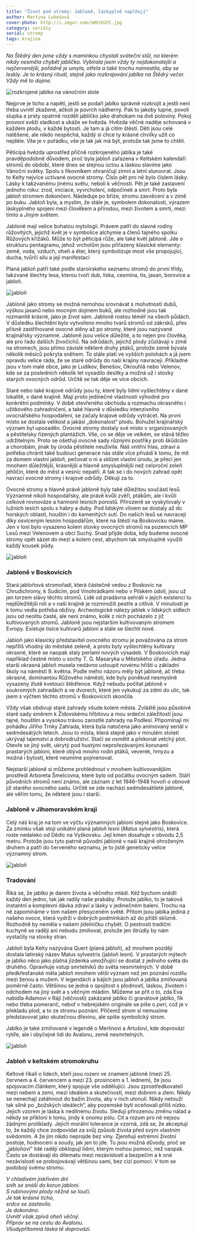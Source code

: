 ```yaml
---
title: "Život pod stromy: Jabloně, láskyplně naplňují"
author: Martina Lukešová
cover-photo: http://i.imgur.com/sWVzH2hl.jpg
category: seriály
serial: stromy
tags: krajina
---
```


*Na Štědrý den jsme vždy s maminkou chystali sváteční stůl, na kterém nikdy nesměla chybět jablíčka. Vybírala jsem vždy ty nejdokonalejší a nejčervenější, pořádně je umyla, otřela a také trochu namastila, aby se leskly. Je to krásný rituál, stejně jako rozkrajování jablka na Štědrý večer. Vždy mě to dojme.*

<img src="http://i.imgur.com/4L6y6SH.jpg" alt="rozkrojené jablko na vánočním stole" class="img-responsive img-popup" data-author="Martina Lukešová">

Nejprve je ticho a napětí, jestli se podaří jablko správně rozkrojit a jestli není třeba uvnitř zkažené, ačkoli je povrch nádherný. Pak to jakoby lupne, povolí slupka a prsty opatrně rozdělí jablíčko jako drahokam na dvě poloviny. Pokoj provoní svěží sladkost a ukáže se hvězda. Hvězda věčné naděje schovaná v každém plodu, v každé bytosti. Je tam a já cítím štěstí. Děti jsou celé natěšené, ale nikdo nespěchá, každý si chce ty krásné chvilky užít co nejdéle. Vše je v pořádku, vše je tak jak má být, protože tak jsme to chtěli.

Pěticípá hvězda uprostřed příčně rozkrojeného jablka je také pravděpodobně důvodem, proč byla jabloň zařazena v Keltském kalendáři stromů do období, které dnes se stejnou úctou a láskou slavíme jako Vánoční svátky. Spolu s fíkovníkem ohraničují zimní a letní slunovrat. Jsou to Kelty nejvíce uctívané ovocné stromy. Číslo pět pro ně bylo číslem lásky. Lásky k takzvanému jinému světu, neboli k věčnosti. Pět je také zastavení jednoho roku: zrod, iniciace, vyvrcholení, odpočinek a smrt. Proto byla jabloň stromem dokončení. Následuje po bříze, stromu zasvěcení a v zimě po buku.  Jabloň byla, a myslím, že stále je, symbolem dokonalosti, výrazem láskyplného spojení mezi člověkem a přírodou, mezi životem a smrtí, mezi tímto a _Jiným_ světem.

Jabloně mají velice bohatou mytologii. Právem patří do slavné rodiny růžovitých, jejichž květ je v symbolice alchymie a členů tajného spolku Růžových křižáků. Může to být pěticípá růže, ale také květ jabloně. Jde o strukturu pentagramu, jehož vrcholům jsou přiřazeny klasické elementy: země, voda, vzduch, oheň a éter, který symbolizuje most vše propojující, ducha, tvůrčí sílu a její manifestaci

Planá jabloň patří také podle staroirského seznamu stromů do první třídy, takzvané šlechty lesa, kterou tvoří dub, líska, cesmína, tis, jasan, borovice a jabloň. 

<img src="http://i.imgur.com/sWVzH2h.jpg" alt="jabloň" class="img-responsive img-popup" data-author="Martina Lukešová">

Jabloně jako stromy se možná nemohou srovnávat s mohutností dubů, výškou jasanů nebo mocným dojmem buků, ale rozhodně jsou tak rozmanitě krásné, jako je život sám. Jabloně rostou téměř na všech půdách. V důsledku šlechtění bylo vytvořeno mnoho tvarů stromů od zákrsků, přes přísně zastřihované ovocné stěny až po stromy, které jsou nazývané krajinářsky významné. Jabloně jsou velice důležité, a to nejen pro člověka, ale pro řadu dalších živočichů. Na odrůdách, jejichž plody zůstávají v zimě na stromech, jsou přímo závislé některé druhy ptáků, protože země bývala několik měsíců pokryta sněhem. To stále platí ve vyšších polohách a já jsem opravdu velice ráda, že se staré odrůdy do naší krajiny navracejí. Příkladné jsou v tom malé obce, jako je Ludíkov, Benešov, Okrouhlá nebo Velenov, kde se za posledních několik let vysadilo desítky a možná už i stovky starých ovocných odrůd. Určitě se tak děje ve více obcích. 

Staré nebo také krajové odrůdy jsou ty, které byly lidmi vyšlechtěny v dané lokalitě, v dané krajině. Mají proto jedinečné vlastnosti výhodné pro konkrétní podmínky.  V době otevřeného obchodu a rozmachu okrasného i užitkového zahradničení, a také hlavně v důsledku intenzivního ovocnářského hospodaření, se začaly krajové odrůdy vytrácet. Na první místo se dostala velikost a jakási „dokonalost“ plodu. Bohužel krajinářský význam byl upozaděn. Ovocné stromy dostaly své místo v organizovaných a pěstitelsky řízených plantážích. Vše, co se děje ve velkém, se stává těžko udržitelným. Proto se ošetřují ovocné sady různými postřiky proti škůdcům a chorobám, jinak by úroda pěstitele neuživila. Náš vnitřní hlas, zdraví a potřeba chránit také budoucí generace nás stále více přivádí k tomu, že mít za domem vlastní jabloň, pečovat o ni a sklízet vlastní úrodu, je přeci jen mnohem důležitější, krásnější a hlavně smysluplnější než celoroční zeleň jehličin, které do měst a vesnic nepatří. A tak se i do nových zahrad opět navrací ovocné stromy i krajové odrůdy. Děkuji za to.

Ovocné stromy a hlavně právě jabloně byly také důležitou součástí lesů. Významné nikoli hospodářsky, ale právě kvůli zvěři, ptákům, ale i kvůli celkové rovnováze a harmonii lesních porostů. Přirozeně se vyskytovaly v lužních lesích spolu s habry a duby. Pod lidským vlivem se dostaly až do horských oblastí, houštin i do kamenitých sutí.  Do našich lesů se navracejí díky osvíceným lesním hospodářům, které na štěstí na Boskovicku máme. Jen v loni bylo vysazeno kolem stovky ovocných stromů na pozemcích MP Lesů mezi Velenovem a obcí Suchý. Snad přijde doba, kdy budeme ovocné stromy opět sázet do mezí a kolem cest, abychom tak smysluplně využili každý kousek půdy.

<img src="http://i.imgur.com/kspxSSE.jpg" alt="jabloň" class="img-responsive img-popup" data-author="Martina Lukešová">

### Jabloně v Boskovicích

Stará jabloňová stromořadí, která částečně vedou z Boskovic na Chrudichromy, k Sudicím, pod Vinohrádkami nebo v Pilském údolí, jsou už jen torzem slávy těchto stromů. Lidé od pradávna sehráli v jejich existenci tu nejdůležitější roli a v naší krajině je rozmnožili pestře a citlivě. V minulosti je k tomu vedla potřeba obživy. Archeologické nálezy jablek v lidských sídlech jsou od neolitu časté, ale není známo, kolik z nich pocházelo z již kultivovaných stromů. Jabloně jsou nejstarším kultivovaným stromem Evropy. Existuje tisíce kultivarů jabloní a stále se šlechtí nové.

Jabloň jako klasický představitel ovocného stromu je považována za strom nepříliš vhodný do městské zeleně, a proto byly vyšlechtěny kultivary okrasné, které se naopak staly perlami nových výsadeb. V Boskovicích mají například čestné místo u sochy T. G. Masaryka u Městského úřadu. Jedna starší okrasná jabloň musela nedávno ustoupit novému hřišti u základní školy na náměstí 9. května. Podle mého názoru měly být jabloně, ač třeba okrasné, dominantou Růžového náměstí, kde byly poněkud nesmyslně vysazeny žlutě kvetoucí štědřence. Když nebudu počítat jabloně v soukromých zahradách a ve dvorech, které jen vykukují za zdmi do ulic, tak jsem s výčtem těchto stromů v Boskovicích skončila. 

Vždy však obdivuji staré zahrady všude kolem města. Zvláště jsou působivé staré sady směrem k Židovskému hřbitovu a mou srdeční záležitostí jsou tajné, houštím a vysokou trávou zarostlé zahrady na Podlesí. Připomínají mi pohádku Jiřího Trnky Zahrada, která byla natočena jako animovaný seriál v sedmdesátých letech. Jsou to místa, která stejně jako v minulém století ukrývají tajemství a dobrodružství. Stačí se osmělit a překonat vetchý plot. Otevře se jiný svět, ukrytý pod hustými neprořezávanými korunami prastarých jabloní, které obývá mnoho rodin ptáků, veverek, hmyzu a možná i bytostí, které neumíme pojmenovat. 

Nejstarší jabloně si můžeme prohlédnout v mnohem kultivovanějším prostředí Arboreta Šmelcovna, které bylo od počátku ovocným sadem. Stáří původních stromů není známo, ale záznam z let 1946–1948 hovoří o obnově již starého ovocného sadu. Určitě se zde nachází sedmdesátileté jabloně, ale věřím tomu, že některé jsou i starší.

### Jabloně v Jihomoravském kraji

Celý náš kraj je na tom ve výčtu významných jabloní stejně jako Boskovice. Za zmínku však stojí unikátní planá jabloň lesní (_Malus sylvestris_), která roste nedaleko od Dědic na Vyškovsku. Její kmen dosahuje v obvodu 2,5 metru. Protože jsou tyto patrně původní jabloně v naší krajině ohroženým druhem a patří do červeného seznamu, je to jistě geneticky velice významný strom. 

<img src="http://i.imgur.com/IXFYayX.jpg" alt="jabloň" class="img-responsive img-popup" data-author="Martina Lukešová">

### Tradování

Říká se, že jablko je darem života a věčného mládí. Kéž bychom snědli každý den jedno, tak jak radily naše prabáby. Protože jablko, to je taková instantní a komplexní dávka zdraví a lásky v jedinečném balení. Trochu na ně zapomínáme v tom našem přesyceném světě. Přitom jsou jablka jediná z našeho ovoce, která vydrží v dobrých podmínkách až do příští sklizně. Rozhodně by neměla v našem jídelničku chybět. O pestrosti tradiční kuchyně se raději ani nebudu zmiňovat, protože jen štrúdly by nám vystačily na stovky stran.

Jabloň byla Kelty nazývána Quert (planá jabloň), až mnohem později dostala latinský název Malus sylvestris (jabloň lesní). V prastarých mýtech je jablko něco jako platná jízdenka umožňující se dostat z jednoho světa do druhého. Opravňuje vstup smrtelníků do světa nesmrtelných. V době předkřesťanské měla jabloň mnohem větší význam než jen poznání rozdílu mezi ženou a mužem. V legendách a bájích jsou jabloň a jablka zmiňovaná poměrně často. Většinou se jedná o spojitost s plodností, láskou, životem i odchodem na jiný svět a s věčným mládím. Můžeme se přít o to, zda Eva nabídla Adamovi v Ráji (věčnosti) zakázané jablko či granátové jablko, fík nebo třeba pomeranč, neboť v hebrejském originále se píše o _peri_, což je v překladu plod, a to ze stromu poznání. Přičemž strom si nemusíme představovat jako skutečnou dřevinu, ale spíše symbolický strom.

Jablko je také zmiňované v legendě o Merlinovi a Artušovi, kde doprovází rytíře, ale i obyčejné lidi do Avalonu, země nesmrtelných.

<img src="http://i.imgur.com/QMRrAxt.jpg" alt="jabloň" class="img-responsive img-popup" data-author="Martina Lukešová">

### Jabloň v keltském stromokruhu

Keltové říkali o lidech, kteří jsou rozeni ve znamení jabloně (mezi 25. červnem a 4. červencem a mezi 23. prosincem a 1. lednem), že jsou spojovacím článkem, který spojuje vše oddělující. Jsou zprostředkovateli mezi nebem a zemí, mezi ideálem a skutečností, mezi dobrem a zlem. Nikdy se nenechají zatáhnout do bažin života, aby v nich utonuli. Nikdy netouží tak silně po „božských ideálech“, aby pozemské bytí oceňovali příliš nízko. Jejich vzorem je láska k nedílnému životu. Sledují přirozenou změnu nálad a někdy se přikloní k tomu, jindy k onomu pólu. Cit a rozum pro ně nejsou žádnými protiklady. Jejich morální tolerance je vzorná, zdá se, že akceptují to, že každý chce zodpovídat za svůj způsob života před svým vlastním svědomím. A že jím nikdo neprojde bez viny. Zjemňují extrémní životní postoje, hodnocení a soudy, jak jen to jde. To jsou možná důvody, proč se „jabloňoví“ lidé raději obklopují lidmi, kterým mohou pomoci, než naopak. Často se dostávají do dilematu mezi nezávislostí a bezpečím a k oné nezávislosti se probojovávají většinou sami, bez cizí pomoci. V tom se podobojí svému stromu.

*V chladivém jiskřivém dni  
sníh se snáší do korun jabloní.  
S rubínovými plody něžně se loučí.  
Je tak krásné ticho,  
srdce se zastavilo.  
Je dokonáno.  
Uvnitř však zpívá oheň věčný.  
Připrav se na cestu do Avalonu.  
Všudypřítomná láska tě doprovází.*
